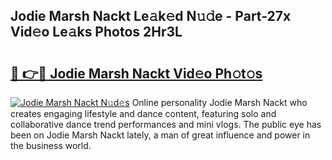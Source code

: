 ## Jodie Marsh Nackt Le𝚊k𝚎d N𝚞𝚍e - Part-27x Vid𝚎o Le𝚊ks Photos 2Hr3L

# <h2><a href="http://fb7c78.evod.top/?m=Jodie+Marsh+Nackt">🔗 👉🔴 Jodie Marsh Nackt Vid𝚎o Ph𝚘t𝚘s</a></h2>

[![Jodie Marsh Nackt N𝚞d𝚎s](https://i.imgur.com/8V9OHl7.gif)](http://fb7c78.evod.top/?m=Jodie+Marsh+Nackt)
Online personality Jodie Marsh Nackt who creates engaging lifestyle and dance content, featuring solo and collaborative dance trend performances and mini vlogs. The public eye has been on Jodie Marsh Nackt lately, a man of great influence and power in the business world. 
